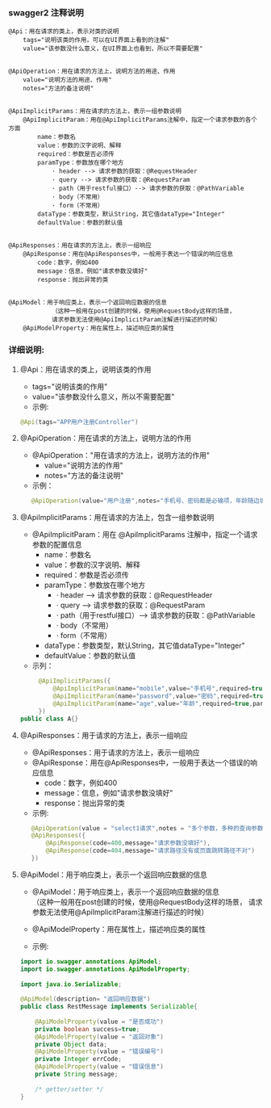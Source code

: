 ### swagger2 注释说明
```
@Api：用在请求的类上，表示对类的说明
    tags="说明该类的作用，可以在UI界面上看到的注解"
    value="该参数没什么意义，在UI界面上也看到，所以不需要配置"
 
 
@ApiOperation：用在请求的方法上，说明方法的用途、作用
    value="说明方法的用途、作用"
    notes="方法的备注说明"
 
 
@ApiImplicitParams：用在请求的方法上，表示一组参数说明
    @ApiImplicitParam：用在@ApiImplicitParams注解中，指定一个请求参数的各个方面
        name：参数名
        value：参数的汉字说明、解释
        required：参数是否必须传
        paramType：参数放在哪个地方
            · header --> 请求参数的获取：@RequestHeader
            · query --> 请求参数的获取：@RequestParam
            · path（用于restful接口）--> 请求参数的获取：@PathVariable
            · body（不常用）
            · form（不常用）    
        dataType：参数类型，默认String，其它值dataType="Integer"       
        defaultValue：参数的默认值
 
 
@ApiResponses：用在请求的方法上，表示一组响应
    @ApiResponse：用在@ApiResponses中，一般用于表达一个错误的响应信息
        code：数字，例如400
        message：信息，例如"请求参数没填好"
        response：抛出异常的类
 
 
@ApiModel：用于响应类上，表示一个返回响应数据的信息
            （这种一般用在post创建的时候，使用@RequestBody这样的场景，
            请求参数无法使用@ApiImplicitParam注解进行描述的时候）
    @ApiModelProperty：用在属性上，描述响应类的属性
```

### 详细说明:
1. @Api：用在请求的类上，说明该类的作用
    - tags="说明该类的作用"
    - value="该参数没什么意义，所以不需要配置"
    - 示例: 
    ```java 
    @Api(tags="APP用户注册Controller")
   ```
2. @ApiOperation：用在请求的方法上，说明方法的作用       
    - @ApiOperation："用在请求的方法上，说明方法的作用"
        - value="说明方法的作用"
        - notes="方法的备注说明"
    - 示例：
    ```java
       @ApiOperation(value="用户注册",notes="手机号、密码都是必输项，年龄随边填，但必须是数字")
    ```
   
3. @ApiImplicitParams：用在请求的方法上，包含一组参数说明
   - @ApiImplicitParam：用在 @ApiImplicitParams 注解中，指定一个请求参数的配置信息 
        - name：参数名
        - value：参数的汉字说明、解释
        - required：参数是否必须传
        - paramType：参数放在哪个地方
            - · header --> 请求参数的获取：@RequestHeader
            - · query --> 请求参数的获取：@RequestParam
            - · path（用于restful接口）--> 请求参数的获取：@PathVariable
            - · body（不常用）
            - · form（不常用）    
        - dataType：参数类型，默认String，其它值dataType="Integer"       
        - defaultValue：参数的默认值  
   - 示列：
   ```java
        @ApiImplicitParams({
            @ApiImplicitParam(name="mobile",value="手机号",required=true,paramType="form"),
            @ApiImplicitParam(name="password",value="密码",required=true,paramType="form"),
            @ApiImplicitParam(name="age",value="年龄",required=true,paramType="form",dataType="Integer")
        })
   public class A{}
    ```
   
4. @ApiResponses：用于请求的方法上，表示一组响应
    - @ApiResponses：用于请求的方法上，表示一组响应
    - @ApiResponse：用在@ApiResponses中，一般用于表达一个错误的响应信息
       - code：数字，例如400
       - message：信息，例如"请求参数没填好"
       - response：抛出异常的类
    - 示例:
    ```java 
       @ApiOperation(value = "select1请求",notes = "多个参数，多种的查询参数类型")
       @ApiResponses({
           @ApiResponse(code=400,message="请求参数没填好"),
           @ApiResponse(code=404,message="请求路径没有或页面跳转路径不对")
       })
    ```
5. @ApiModel：用于响应类上，表示一个返回响应数据的信息
    - @ApiModel：用于响应类上，表示一个返回响应数据的信息  
        （这种一般用在post创建的时候，使用@RequestBody这样的场景，
               请求参数无法使用@ApiImplicitParam注解进行描述的时候）
    - @ApiModelProperty：用在属性上，描述响应类的属性
    
    - 示例:
    ```java 
    import io.swagger.annotations.ApiModel;
    import io.swagger.annotations.ApiModelProperty;
     
    import java.io.Serializable;
     
    @ApiModel(description= "返回响应数据")
    public class RestMessage implements Serializable{
     
        @ApiModelProperty(value = "是否成功")
        private boolean success=true;
        @ApiModelProperty(value = "返回对象")
        private Object data;
        @ApiModelProperty(value = "错误编号")
        private Integer errCode;
        @ApiModelProperty(value = "错误信息")
        private String message;
     
        /* getter/setter */
    }
   ```